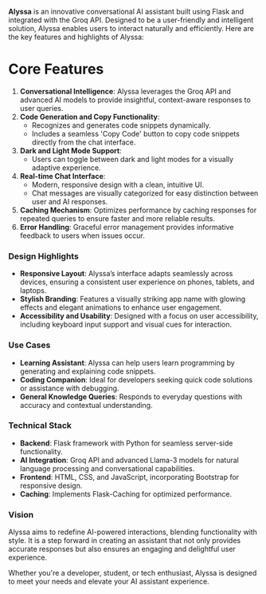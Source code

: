 **Alyssa** is an innovative conversational AI assistant built using Flask and integrated with the Groq API. Designed to be a user-friendly and intelligent solution, Alyssa enables users to interact naturally and efficiently. Here are the key features and highlights of Alyssa:

# Core Features
1. **Conversational Intelligence**: Alyssa leverages the Groq API and advanced AI models to provide insightful, context-aware responses to user queries.
2. **Code Generation and Copy Functionality**:
   - Recognizes and generates code snippets dynamically.
   - Includes a seamless 'Copy Code' button to copy code snippets directly from the chat interface.
3. **Dark and Light Mode Support**:
   - Users can toggle between dark and light modes for a visually adaptive experience.
4. **Real-time Chat Interface**:
   - Modern, responsive design with a clean, intuitive UI.
   - Chat messages are visually categorized for easy distinction between user and AI responses.
5. **Caching Mechanism**: Optimizes performance by caching responses for repeated queries to ensure faster and more reliable results.
6. **Error Handling**: Graceful error management provides informative feedback to users when issues occur.

### Design Highlights
- **Responsive Layout**: Alyssa’s interface adapts seamlessly across devices, ensuring a consistent user experience on phones, tablets, and laptops.
- **Stylish Branding**: Features a visually striking app name with glowing effects and elegant animations to enhance user engagement.
- **Accessibility and Usability**: Designed with a focus on user accessibility, including keyboard input support and visual cues for interaction.

### Use Cases
- **Learning Assistant**: Alyssa can help users learn programming by generating and explaining code snippets.
- **Coding Companion**: Ideal for developers seeking quick code solutions or assistance with debugging.
- **General Knowledge Queries**: Responds to everyday questions with accuracy and contextual understanding.

### Technical Stack
- **Backend**: Flask framework with Python for seamless server-side functionality.
- **AI Integration**: Groq API and advanced Llama-3 models for natural language processing and conversational capabilities.
- **Frontend**: HTML, CSS, and JavaScript, incorporating Bootstrap for responsive design.
- **Caching**: Implements Flask-Caching for optimized performance.

### Vision
Alyssa aims to redefine AI-powered interactions, blending functionality with style. It is a step forward in creating an assistant that not only provides accurate responses but also ensures an engaging and delightful user experience.

Whether you're a developer, student, or tech enthusiast, Alyssa is designed to meet your needs and elevate your AI assistant experience.

